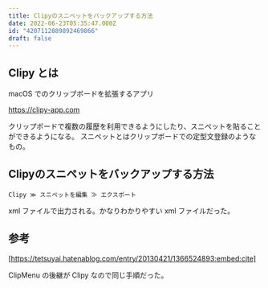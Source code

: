 ```yaml
---
title: Clipyのスニペットをバックアップする方法
date: 2022-06-23T05:35:47.000Z
id: "4207112889892469866"
draft: false
---
```

## Clipy とは

macOS でのクリップボードを拡張するアプリ

https://clipy-app.com

クリップボードで複数の履歴を利用できるようにしたり、スニペットを貼ることができるようになる。
スニペットとはクリップボードでの定型文登録のようなもの。

## Clipyのスニペットをバックアップする方法

```
Clipy ≫ スニペットを編集 ≫ エクスポート
```

xml ファイルで出力される。かなりわかりやすい xml ファイルだった。

## 参考

[https://tetsuyai.hatenablog.com/entry/20130421/1366524893:embed:cite]

ClipMenu の後継が Clipy なので同じ手順だった。
